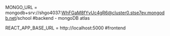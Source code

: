 MONGO_URL = mongodb+srv://shgo4037:WhFGaM8fYvUc4gR6@cluster0.stse7ev.mongodb.net/school
#backend - mongoDB atlas

REACT_APP_BASE_URL = http://localhost:5000
#frontend